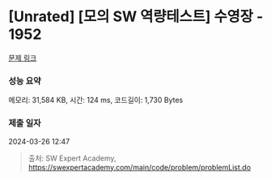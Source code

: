 # [Unrated] [모의 SW 역량테스트] 수영장 - 1952 

[문제 링크](https://swexpertacademy.com/main/code/problem/problemDetail.do?contestProbId=AV5PpFQaAQMDFAUq) 

### 성능 요약

메모리: 31,584 KB, 시간: 124 ms, 코드길이: 1,730 Bytes

### 제출 일자

2024-03-26 12:47



> 출처: SW Expert Academy, https://swexpertacademy.com/main/code/problem/problemList.do